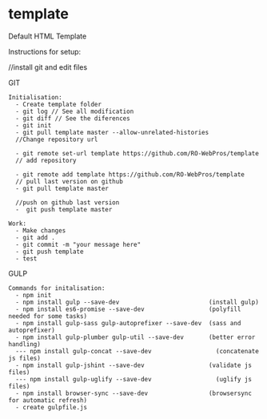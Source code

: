 # template
Default HTML Template

Instructions for setup:

  //install git and edit files

  GIT
  
    Initialisation:
      - Create template folder
      - git log // See all modification
      - git diff // See the diferences
      - git init
      - git pull template master --allow-unrelated-histories
      //Change repository url

      - git remote set-url template https://github.com/RO-WebPros/template
      // add repository 
      
      - git remote add template https://github.com/RO-WebPros/template  
      // pull last version on github
      - git pull template master
      
      //push on github last version
      -  git push template master
    
    Work:
      - Make changes
      - git add .
      - git commit -m "your message here"
      - git push template
      - test

  
  GULP
    
    Commands for initalisation:
      - npm init
      - npm install gulp --save-dev                         (install gulp)
      - npm install es6-promise --save-dev                  (polyfill needed for some tasks)
      - npm install gulp-sass gulp-autoprefixer --save-dev  (sass and autoprefixer)
      - npm install gulp-plumber gulp-util --save-dev       (better error handling)
      --- npm install gulp-concat --save-dev                  (concatenate js files)
      - npm install gulp-jshint --save-dev                  (validate js files)
      --- npm install gulp-uglify --save-dev                  (uglify js files)
      - npm install browser-sync --save-dev                 (browsersync for automatic refresh)
      - create gulpfile.js
    
